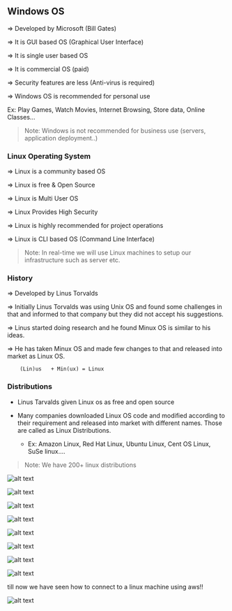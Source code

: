 
## Windows OS

=> Developed by Microsoft (Bill Gates)

=> It is GUI based OS (Graphical User Interface)

=> It is single user based OS

=> It is commercial OS (paid)

=> Security features are less (Anti-virus is required)

=> Windows OS is recommended for personal use

Ex: Play Games, Watch Movies, Internet Browsing, Store data, Online Classes...


>Note: Windows is not recommended for business use (servers, application deployment..)	

### Linux Operating System


=> Linux is a community based OS

=> Linux is free & Open Source

=> Linux is Multi User OS

=> Linux Provides High Security

=> Linux is highly recommended for project operations

=> Linux is CLI based OS (Command Line Interface)

> Note: In real-time we will use Linux machines to setup our infrastructure such as server etc.

### History


=> Developed by Linus Torvalds

=> Initially Linus Torvalds was using Unix OS and found some challenges in that and informed to that company but they did not accept his suggestions.

=> Linus started doing research and he found Minux OS is similar to his ideas.

=> He has taken Minux OS and made few changes to that and released into market as Linux OS.

		(Lin)us   + Min(ux) = Linux

### Distributions


- Linus Tarvalds given Linux os as free and open source

- Many companies downloaded Linux OS code and modified according to their requirement and released into market with different names. Those are called as Linux Distributions.

    - Ex: Amazon Linux, Red Hat Linux, Ubuntu Linux, Cent OS Linux, SuSe linux....

> Note: We have 200+ linux distributions

![alt text](<03  Linux Material_240920_093853_1.png>)

![alt text](<03  Linux Material_240920_093853_2.png>)

![alt text](<03  Linux Material_240920_093853_3.png>)


![alt text](<03  Linux Material_240920_093853_4.png>)

![alt text](<03  Linux Material_240920_093853_5.png>)

![alt text](<03  Linux Material_240920_093853_6.png>)

![alt text](<03  Linux Material_240920_093853_7.png>)

![alt text](<03  Linux Material_240920_093853_8.png>)

till now we have seen how to connect to a linux machine using aws!!

![alt text](<03  Linux Material_240920_093853_9.png>)